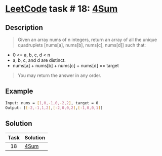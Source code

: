 # [LeetCode][leetcode] task # 18: [4Sum][task]

Description
-----------

> Given an array nums of n integers,
> return an array of all the unique quadruplets
> [nums[a], nums[b], nums[c], nums[d]] such that:
>
* 0 <= a, b, c, d < n
* a, b, c, and d are distinct.
* nums[a] + nums[b] + nums[c] + nums[d] == target
>
> You may return the answer in any order.

Example
-------

```sh
Input: nums = [1,0,-1,0,-2,2], target = 0
Output: [[-2,-1,1,2],[-2,0,0,2],[-1,0,0,1]]
```

Solution
--------

| Task | Solution |
| :------: | :------ |
| 18 | [4Sum][solution] |


[leetcode]: <http://leetcode.com/>
[task]: <https://leetcode.com/problems/4sum>
[solution]: <https://github.com/wellaxis/witalis-jkit/blob/main/module/tasks/src/main/java/com/witalis/jkit/tasks/core/task/leetcode/p18/option/Practice.java>

